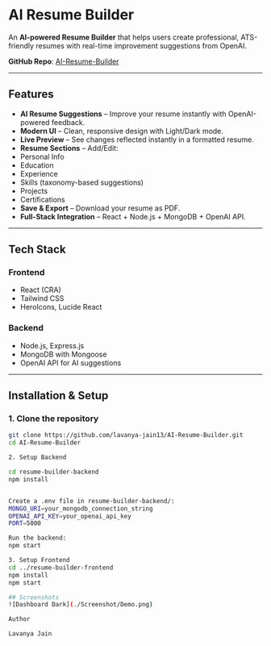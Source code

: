 # AI Resume Builder

An **AI-powered Resume Builder** that helps users create professional, ATS-friendly resumes with real-time improvement suggestions from OpenAI.  

**GitHub Repo**: [AI-Resume-Builder](https://github.com/lavanya-jain13/AI-Resume-Builder)

---

##  Features
-  **AI Resume Suggestions** – Improve your resume instantly with OpenAI-powered feedback.  
-  **Modern UI** – Clean, responsive design with Light/Dark mode.  
-  **Live Preview** – See changes reflected instantly in a formatted resume.  
-  **Resume Sections** – Add/Edit:  
  - Personal Info  
  - Education  
  - Experience  
  - Skills (taxonomy-based suggestions)  
  - Projects  
  - Certifications  
-  **Save & Export** – Download your resume as PDF.  
-  **Full-Stack Integration** – React + Node.js + MongoDB + OpenAI API.  

---

##  Tech Stack

### Frontend
-  React (CRA)  
-  Tailwind CSS  
-  HeroIcons, Lucide React  

### Backend
-  Node.js, Express.js  
-  MongoDB with Mongoose  
-  OpenAI API for AI suggestions  

---

##  Installation & Setup

### 1. Clone the repository
```bash
git clone https://github.com/lavanya-jain13/AI-Resume-Builder.git
cd AI-Resume-Builder

2. Setup Backend

cd resume-builder-backend
npm install


Create a .env file in resume-builder-backend/:
MONGO_URI=your_mongodb_connection_string
OPENAI_API_KEY=your_openai_api_key
PORT=5000

Run the backend:
npm start

3. Setup Frontend
cd ../resume-builder-frontend
npm install
npm start

## Screenshots
![Dashboard Dark](./Screenshot/Demo.png)

Author

Lavanya Jain
